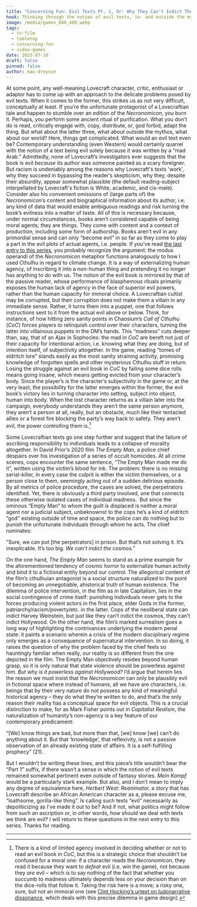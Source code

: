 ```yaml
---
title: "Concerning Fun: Evil Texts Pt. 1, Or: Why They Can't Indict The Cosmos"
hook: Thinking through the notion of evil texts, in- and outside the mythos
image: /media/games_600_400.webp
tags:
  - tv-film
  - tabletop
  - concerning-fun
  - video-games
date: 2023-07-18
draft: false
pinned: false
author: max-dreysse
---
```

At some point, any well-meaning Lovecraft character, critic, enthusiast or adaptor has to come up with an approach to the delicate problems posed by evil texts. When it comes to the former, this strikes us as not very difficult, conceptually at least. If you’re the unfortunate protagonist of a Lovecraftian tale and happen to stumble over an edition of the *Necronomicon*, you burn it. Perhaps, you perform some ancient ritual of purification. What you don’t do is read, critically engage with, copy, distribute, or, god forbid, adapt the thing. But what about the latter three, what about outside the mythos, what about our world? Here, things get complicated. What would an evil text even be? Contemporary understanding (even Western) would certainly quarrel with the notion of a text being evil solely because it was written by a “mad Arab.” Admittedly, none of Lovecraft’s investigators ever suggests that the book is evil *because* its author was someone painted as a scary foreigner. But racism is undeniably among the reasons why Lovecraft's texts 'work', why they succeed in bypassing the reader’s skepticism, why they, despite their absurdity, appear somewhat plausible (the default reading-subject interpellated by Lovecraft's fiction is White, academic, and cis-male). Consider also his convenient omissions of (large parts of) the *Necronomicon*’s content and biographical information about its author, i.e. any kind of data that would enable ambiguous readings and risk turning the book’s evilness into a matter of taste. All of this is necessary because, under normal circumstances, books aren’t considered capable of being moral agents; they are things. They come with content and a context of production, including some form of authorship. Books aren’t evil in any primordial sense and can only “become evil” in so far as they come to play a part in the evil plots of actual agents, i.e. people. If you’ve read [the last entry to this series](https://adaptinglovecraft.com/submission/concerning-fun-some-notes-on-cthulhu-and-natural-history/), you probably recognize the argument: the modus operandi of the *Necronomicon* metaphor functions analogously to how I used Cthulhu in regard to climate change. It is a way of externalizing human agency, of inscribing it into a non-human thing and pretending it no longer has anything to do with us. The notion of the evil book is mirrored by that of the passive reader, whose performance of blasphemous rituals primarily exposes the human lack of agency in the face of superior evil powers, rather than the human capacity for immoral choice. A Lovecraftian cultist may be corrupted, but their corruption does not make them a villain in any immediate sense. Rather, it turns them into a puppet, one that follows instructions sent to it from the actual evil above or below. Think, for instance, of how hitting zero sanity points in Chaosium’s *Call of Cthulhu* (*CoC*) forces players to relinquish control over their characters, turning the latter into villainous puppets in the DM’s hands. This “madness” cuts deeper than, say, that of an Ajax in Sophocles: the mad in *CoC* are bereft not just of their capacity for intentional action, i.e. knowing what they are doing, but of intention itself, of subjectivity altogether. In the game, reading “tomes of eldritch lore” stands easily as the most sanity straining activity, promising knowledge of forgotten spells and other mysterious Cthulhu stuff in return. Losing the struggle against an evil book in *CoC* by failing some dice rolls means going insane, which means getting evicted from your character’s body. Since the player’s *is* the character’s subjectivity in the game or, at the very least, the possibility for the latter emerges within the former, the evil book’s victory lies in turning character into setting, subject into object, human into body. When the lost character returns as a villain later into the campaign, everybody understands they aren’t the same person anymore, they aren’t a person at all, really, but an obstacle, much like their tentacled allies or a forest fire blocking the party’s way back to safety. They aren’t evil, the power controlling them is.[^1]

Some Lovecraftian texts go one step further and suggest that the failure of ascribing responsibility to individuals leads to a collapse of morality altogether. In David Prior’s 2020 film *The Empty Man*, a police chief despairs over his investigation of a series of occult homicides. At all crime scenes, cops encounter the same sentence, “The Empty Man made me do it”, written using the victim’s blood for ink. The problem: there is no missing serial-killer, in every case the culprit is either the victim themselves, or a person close to them, seemingly acting out of a sudden delirious episode. By all metrics of police procedure, the cases are solved, the perpetrators identified. Yet, there is obviously a third party involved, one that connects these otherwise isolated cases of individual madness.  But since the ominous “Empty Man” to whom the guilt is displaced is neither a moral agent nor a judicial subject, unbeknownst to the cops he’s a kind of eldritch “god” existing outside of time and space, the police can do nothing but to punish the unfortunate individuals through whom he acts. The chief ruminates:

“Sure, we can put \[the perpetrators] in prison. But that’s not solving it. It’s inexplicable. It’s too big. *We can’t indict the cosmos*.”

On the one hand, *The Empty Man* seems to stand as a prime example for the aforementioned tendency of cosmic horror to externalize human activity and bind it to a fictional entity beyond our control. The allegorical content of the film’s cthulhuian antagonist is a social structure naturalized to the point of becoming an unnegotiable, ahistorical truth of human existence. The dilemma of police intervention, in the film as in late Capitalism, lies in the social contingence of crime itself: punishing individuals never gets to the forces producing violent actors in the first place, elder Gods in the former, patriarchy/racism/poverty/etc. in the latter. Cops of the neoliberal state can indict Harvey Weinstein, but just like they can’t indict the cosmos, they can’t indict Hollywood. On the other hand, the film’s marked surrealism goes a long way of highlighting the contrivances underlying the modern penal state: it paints a scenario wherein a crisis of the modern disciplinary regime only emerges as a consequence of supernatural intervention. In so doing, it raises the question of why the problem faced by the chief feels so hauntingly familiar when really, our reality is so different from the one depicted in the film. The Empty Man objectively resides beyond human grasp, so it is only natural that state violence should be powerless against him. *But why is it powerless against Hollywood?* I’d argue that herein lies the reason we must insist that the *Necronomicon* can only be plausibly evil in fictional space where instead of humans, all we have are characters, i.e. beings that by their very nature do not possess any kind of meaningful historical agency – they do what they’re written to do, and that’s the only reason their reality has a conceptual space for evil objects. This is a crucial distinction to make, for as Mark Fisher points out in *Capitalist Realism*, the naturalization of humanity’s non-agency is a key feature of our contemporary predicament:

“\[We] know things are bad, but more than that, \[we] know \[we] can’t do anything about it. But that ‘knowledge’, that reflexivity, is not a passive observation of an already existing state of affairs. It is a self-fulfilling prophecy” (21).

But I wouldn’t be writing these lines, and this piece’s title wouldn’t bear the “Part 1” suffix, if there wasn’t a sense in which the notion of evil texts remained somewhat pertinent even outside of fantasy stories. *Mein Kampf* would be a particularly stark example. But also, and I don’t mean to imply any degree of equivalence here, *Herbert West: Reanimator,* a story that has Lovecraft describe an African American character as a, please excuse me, “loathsome, gorilla-like thing”. Is calling such texts “evil” necessarily as depoliticizing as I’ve made it out to be? And if not, what politics might follow from such an ascription or, in other words, how should we deal with texts we think are evil? I will return to these questions in the next entry to this series. Thanks for reading.

<!--\\\\[if !supportFootnotes]-->

- - -

<!--\\\\[endif]-->

[^1]: There is a kind of limited agency involved in deciding whether or not to read an evil book in *CoC*, but this is a strategic choice that shouldn’t be confused for a moral one: if a character reads the *Necronomicon*, they read it because they want to *defeat* evil (i.e. win the game), not because they *are* evil – which is to say nothing of the fact that whether you succumb to madness ultimately depends less on your decision than on the dice-rolls that follow it. Taking the risk here is a move; a risky one, sure, but not an immoral one (see [Clint Hocking’s urtext on ludonarrative dissonance](https://clicknothing.typepad.com/click_nothing/2007/10/ludonarrative-d.html), which deals with this precise dilemma in game design).

<!--EndFragment-->